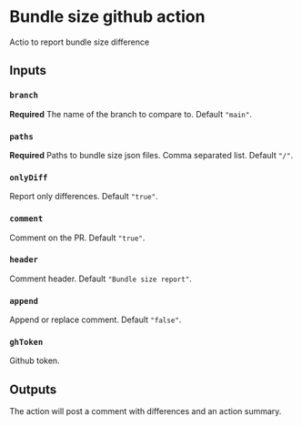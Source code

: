 # Bundle size github action

Actio to report bundle size difference

## Inputs

### `branch`

**Required** The name of the branch to compare to. Default `"main"`.

### `paths`

**Required** Paths to bundle size json files. Comma separated list. Default
`"/"`.

### `onlyDiff`

Report only differences. Default `"true"`.

### `comment`

Comment on the PR. Default `"true"`.

### `header`

Comment header. Default `"Bundle size report"`.

### `append`

Append or replace comment. Default `"false"`.

### `ghToken`

Github token.

## Outputs

The action will post a comment with differences and an action summary.
